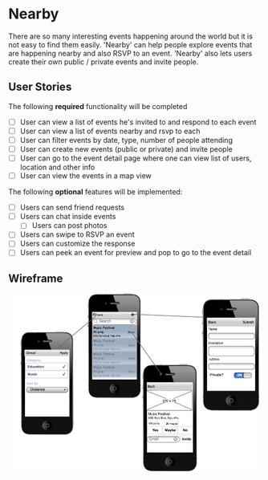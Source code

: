 # Nearby

There are so many interesting events happening around the world but it is not easy to find them easily. 'Nearby' can help people explore events that are happening nearby and also RSVP to an event. 'Nearby' also lets users create their own public / private events and invite people.


## User Stories

The following **required** functionality will be completed

* [ ] User can view a list of events he's invited to and respond to each event
* [ ] User can view a list of events nearby and rsvp to each
* [ ] User can filter events by date, type, number of people attending
* [ ] User can create new events (public or private) and invite people
* [ ] User can go to the event detail page where one can view list of users, location and other info
* [ ] User can view the events in a map view

The following **optional** features will be implemented:
* [ ] Users can send friend requests
* [ ] Users can chat inside events
  * [ ] Users can post photos
* [ ] Users can swipe to RSVP an event
* [ ] Users can customize the response
* [ ] Users can peek an event for preview and pop to go to the event detail

## Wireframe
<img src='Wireframe.png' title='Wireframe' width='' alt='Wireframe' />
